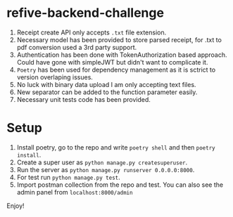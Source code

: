 # refive-backend-challenge

1. Receipt create API only accepts `.txt` file extension.
2. Necessary model has been provided to store parsed receipt, for .txt to pdf conversion used a 3rd party support.
3. Authentication has been done with TokenAuthorization based approach. Could have gone with simpleJWT but didn't want to complicate it.
4. `Poetry` has been used for dependency management as it is sctrict to version overlaping issues.
5. No luck with binary data upload I am only accepting text files.
6. New separator can be added to the function parameter easily.
7. Necessary unit tests code has been provided.

# Setup

1. Install poetry, go to the repo and write `poetry shell` and then `poetry install`.
2. Create a super user as `python manage.py createsuperuser`.
3. Run the server as `python manage.py runserver 0.0.0.0:8000`.
4. For test run `python manage.py test`.
5. Import postman collection from the repo and test. You can also see the admin panel from `localhost:8000/admin`

Enjoy!
